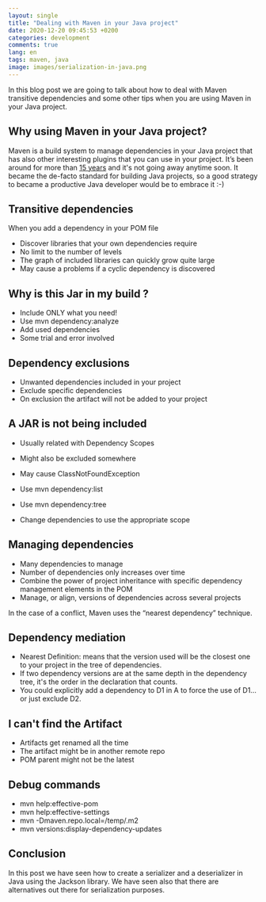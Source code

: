 ```yaml
---
layout: single
title: "Dealing with Maven in your Java project"
date: 2020-12-20 09:45:53 +0200
categories: development
comments: true
lang: en
tags: maven, java
image: images/serialization-in-java.png
---
```


In this blog post we are going to talk about how to deal with Maven transitive dependencies and some other tips when you are using Maven in your Java project. 

Why using Maven in your Java project?
---------------------------------------
Maven is a build system to manage dependencies in your Java project that has also other interesting plugins that you can use in your project. It’s been around for more than <a href="https://maven.apache.org/background/history-of-maven.html#:~:text=History%20of%20Maven%20by%20Jason,sources%20happened%20in%20August%202001.">15 years</a> and it's not going away anytime soon. It became the de-facto standard for building Java projects, so a good strategy to became a productive Java developer would be to embrace it :-)

Transitive dependencies
---------------------------------
When you add a dependency in your POM file 
- Discover libraries that your own dependencies require
- No limit to the number of levels
- The graph of included libraries can quickly grow quite large
- May cause a problems if a cyclic dependency is discovered

Why is this Jar in my build ?
---------------------------------------
- Include ONLY what you need!
- Use mvn dependency:analyze
- Add used dependencies
- Some trial and error involved

Dependency exclusions
------------------------------
- Unwanted dependencies included in your project
- Exclude specific dependencies
- On exclusion the artifact will not be added to your project

A JAR is not being included
-----------------------------------
- Usually related with Dependency Scopes
- Might also be excluded somewhere
- May cause ClassNotFoundException

- Use mvn dependency:list
- Use mvn dependency:tree
- Change dependencies to use the appropriate scope

Managing dependencies
---------------------------------
- Many dependencies to manage
- Number of dependencies only increases over time
- Combine the power of project inheritance with specific
dependency management elements in the POM
- Manage, or align, versions of dependencies across
several projects

In the case of a conflict, Maven uses the “nearest dependency” technique.

Dependency mediation
--------------------------------
- Nearest Definition: means that the version used will be the
closest one to your project in the tree of dependencies.
- If two dependency versions are at the same depth in the
dependency tree, it's the order in the declaration that
counts.
- You could explicitly add a dependency to D1 in A to force
the use of D1… or just exclude D2.

I can't find the Artifact
-------------------------------
- Artifacts get renamed all the time
- The artifact might be in another remote repo
- POM parent might not be the latest

Debug commands
----------------------
- mvn help:effective-pom
- mvn help:effective-settings
- mvn -Dmaven.repo.local=/temp/.m2
- mvn versions:display-dependency-updates

Conclusion
--------------
In this post we have seen how to create a serializer and a deserializer in Java using the Jackson library. We have seen also that there are alternatives out there for serialization purposes. 

